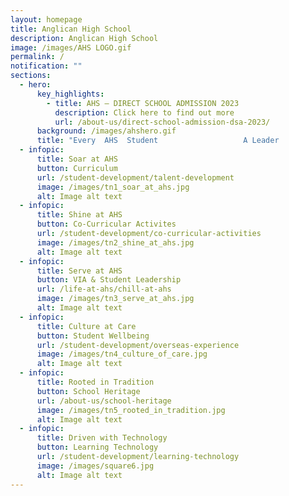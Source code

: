 ```yaml
---
layout: homepage
title: Anglican High School
description: Anglican High School
image: /images/AHS LOGO.gif
permalink: /
notification: ""
sections:
  - hero:
      key_highlights:
        - title: AHS – DIRECT SCHOOL ADMISSION 2023
          description: Click here to find out more
          url: /about-us/direct-school-admission-dsa-2023/
      background: /images/ahshero.gif
      title: "Every  AHS  Student                   A Leader              "
  - infopic:
      title: Soar at AHS
      button: Curriculum
      url: /student-development/talent-development
      image: /images/tn1_soar_at_ahs.jpg
      alt: Image alt text
  - infopic:
      title: Shine at AHS
      button: Co-Curricular Activites
      url: /student-development/co-curricular-activities
      image: /images/tn2_shine_at_ahs.jpg
      alt: Image alt text
  - infopic:
      title: Serve at AHS
      button: VIA & Student Leadership
      url: /life-at-ahs/chill-at-ahs
      image: /images/tn3_serve_at_ahs.jpg
      alt: Image alt text
  - infopic:
      title: Culture at Care
      button: Student Wellbeing
      url: /student-development/overseas-experience
      image: /images/tn4_culture_of_care.jpg
      alt: Image alt text
  - infopic:
      title: Rooted in Tradition
      button: School Heritage
      url: /about-us/school-heritage
      image: /images/tn5_rooted_in_tradition.jpg
      alt: Image alt text
  - infopic:
      title: Driven with Technology
      button: Learning Technology
      url: /student-development/learning-technology
      image: /images/square6.jpg
      alt: Image alt text
---
```


